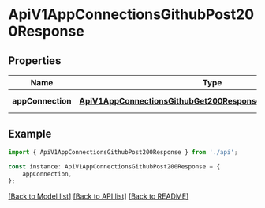 # ApiV1AppConnectionsGithubPost200Response


## Properties

Name | Type | Description | Notes
------------ | ------------- | ------------- | -------------
**appConnection** | [**ApiV1AppConnectionsGithubGet200ResponseAppConnectionsInner**](ApiV1AppConnectionsGithubGet200ResponseAppConnectionsInner.md) |  | [default to undefined]

## Example

```typescript
import { ApiV1AppConnectionsGithubPost200Response } from './api';

const instance: ApiV1AppConnectionsGithubPost200Response = {
    appConnection,
};
```

[[Back to Model list]](../README.md#documentation-for-models) [[Back to API list]](../README.md#documentation-for-api-endpoints) [[Back to README]](../README.md)
